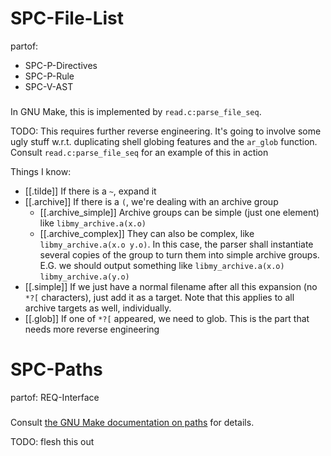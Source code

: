 # SPC-File-List
partof:
- SPC-P-Directives
- SPC-P-Rule
- SPC-V-AST
###
In GNU Make, this is implemented by `read.c:parse_file_seq`.

TODO: This requires further reverse engineering.
It's going to involve some ugly stuff
w.r.t. duplicating shell globing features and
the `ar_glob` function.
Consult `read.c:parse_file_seq` for an example of this in action

Things I know:
  - [[.tilde]]
    If there is a `~`, expand it
  - [[.archive]]
    If there is a `(`, we're dealing with an archive group
    - [[.archive_simple]]
      Archive groups can be simple (just one element) like
      `libmy_archive.a(x.o)`
    - [[.archive_complex]]
      They can also be complex, like
      `libmy_archive.a(x.o y.o)`.
      In this case,
      the parser shall instantiate several copies of the group
      to turn them into simple archive groups.
      E.G. we should output something like
      `libmy_archive.a(x.o)`
      `libmy_archive.a(y.o)`
  - [[.simple]]
    If we just have a normal filename after all this expansion
    (no `*?[` characters),
    just add it as a target.
    Note that this applies to all archive targets as well,
    individually.
  - [[.glob]]
    If one of `*?[` appeared,
    we need to glob.
    This is the part that needs more reverse engineering


# SPC-Paths
partof: REQ-Interface
###

Consult [the GNU Make documentation on paths](https://www.gnu.org/software/make/manual/make.html#Directory-Search) for details.

TODO: flesh this out